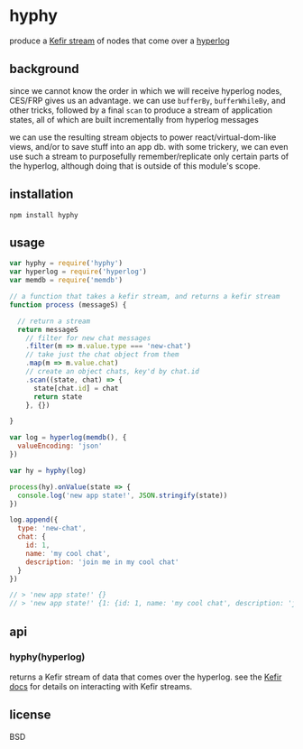 # hyphy

produce a [Kefir stream](https://rpominov.github.io/kefir/)
of nodes that come over a [hyperlog](https://github.com/mafintosh/hyperlog][hyperlog)

## background 

since we cannot know the order in which we will receive hyperlog nodes, CES/FRP gives us an advantage. we can use `bufferBy`, `bufferWhileBy`, and other tricks, followed by a final `scan` to produce a stream of application states, all of which are built incrementally from hyperlog messages

we can use the resulting stream objects to power react/virtual-dom-like views, and/or to save stuff into an app db. with some trickery, we can even use such a stream to purposefully remember/replicate only certain parts of the hyperlog, although doing that is outside of this module's scope.

## installation

    npm install hyphy

## usage

```javascript
var hyphy = require('hyphy')
var hyperlog = require('hyperlog')
var memdb = require('memdb')

// a function that takes a kefir stream, and returns a kefir stream
function process (messageS) {

  // return a stream
  return messageS
    // filter for new chat messages
    .filter(m => m.value.type === 'new-chat')
    // take just the chat object from them
    .map(m => m.value.chat)
    // create an object chats, key'd by chat.id 
    .scan((state, chat) => {
      state[chat.id] = chat
      return state
    }, {})

}

var log = hyperlog(memdb(), {
  valueEncoding: 'json'
})

var hy = hyphy(log)

process(hy).onValue(state => {
  console.log('new app state!', JSON.stringify(state))
})

log.append({
  type: 'new-chat',
  chat: {
    id: 1,
    name: 'my cool chat',
    description: 'join me in my cool chat'
  }
})

// > 'new app state!' {}
// > 'new app state!' {1: {id: 1, name: 'my cool chat', description: 'join me in my cool chat'}}
```

## api

### hyphy(hyperlog)

returns a Kefir stream of data that comes over the hyperlog. see the [Kefir docs](https://rpominov.github.io/kefir/) for details on interacting with Kefir streams.

## license
BSD
